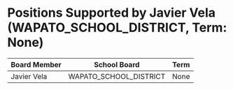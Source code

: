 # Positions Supported by Javier Vela (WAPATO_SCHOOL_DISTRICT, Term: None)

| Board Member | School Board | Term |
|--------------|--------------|------|
| Javier Vela | WAPATO_SCHOOL_DISTRICT | None |

